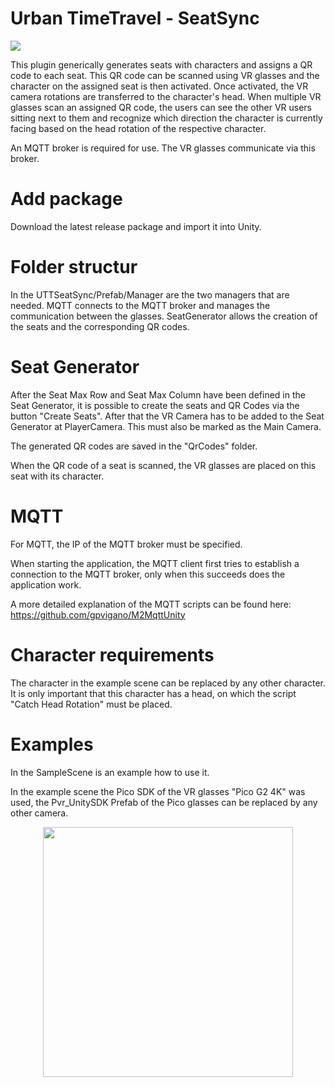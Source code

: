 # Urban TimeTravel - SeatSync

<img src="https://user-images.githubusercontent.com/40402725/205653049-2c3112a4-d7de-4904-abec-c038f3ad95ea.png">

This plugin generically generates seats with characters and assigns a QR code to each seat. This QR code can be scanned using VR glasses and the character on the assigned seat is then activated. Once activated, the VR camera rotations are transferred to the character's head. When multiple VR glasses scan an assigned QR code, the users can see the other VR users sitting next to them and recognize which direction the character is currently facing based on the head rotation of the respective character.

An MQTT broker is required for use. The VR glasses communicate via this broker.

# Add package

Download the latest release package and import it into Unity.

# Folder structur

In the UTTSeatSync/Prefab/Manager are the two managers that are needed. MQTT connects to the MQTT broker and manages the communication between the glasses.
SeatGenerator allows the creation of the seats and the corresponding QR codes.

# Seat Generator

After the Seat Max Row and Seat Max Column have been defined in the Seat Generator, it is possible to create the seats and QR Codes via the button "Create Seats".
After that the VR Camera has to be added to the Seat Generator at PlayerCamera. This must also be marked as the Main Camera.

The generated QR codes are saved in the "QrCodes" folder.

When the QR code of a seat is scanned, the VR glasses are placed on this seat with its character.

# MQTT

For MQTT, the IP of the MQTT broker must be specified.

When starting the application, the MQTT client first tries to establish a connection to the MQTT broker, only when this succeeds does the application work.

A more detailed explanation of the MQTT scripts can be found here: https://github.com/gpvigano/M2MqttUnity

# Character requirements

The character in the example scene can be replaced by any other character. It is only important that this character has a head, on which the script "Catch Head Rotation" must be placed.

# Examples

In the SampleScene is an example how to use it.

In the example scene the Pico SDK of the VR glasses "Pico G2 4K" was used, the Pvr_UnitySDK Prefab of the Pico glasses can be replaced by any other camera. 

<p align="center">
  <img width="400" height="400" src="https://user-images.githubusercontent.com/40402725/205893279-dea7d3ec-f44a-4afa-83a6-98b97b88d218.png">
</p>
